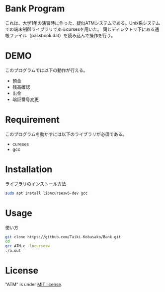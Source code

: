 # Bank Program
これは、大学1年の演習時に作った、疑似ATMシステムである。Unix系システムでの端末制御ライブラリであるcursesを用いた。
同じディレクトリ下にある通帳ファイル（passbook.dat）を読み込んで操作を行う。
 
# DEMO
このプログラムでは以下の動作が行える。
* 預金
* 残高確認
* 出金
* 暗証番号変更
 
# Requirement
このプログラムを動かすには以下のライブラリが必須である。
* cureses
* gcc
 
# Installation
ライブラリのインストール方法
```bash
sudo apt install libncursesw5-dev gcc
```
 
# Usage
使い方
```bash
git clone https://github.com/Taiki-Kobasako/Bank.git
cd 
gcc ATM.c -lncursesw
./a.out
```

# License
"ATM" is under [MIT license](https://en.wikipedia.org/wiki/MIT_License).
 
